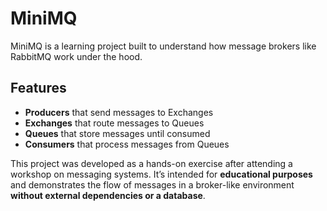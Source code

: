# MiniMQ

MiniMQ is a learning project built to understand how message brokers like RabbitMQ work under the hood.  

## Features
- **Producers** that send messages to Exchanges  
- **Exchanges** that route messages to Queues  
- **Queues** that store messages until consumed  
- **Consumers** that process messages from Queues  

This project was developed as a hands-on exercise after attending a workshop on messaging systems. It’s intended for **educational purposes** and demonstrates the flow of messages in a broker-like environment **without external dependencies or a database**.
